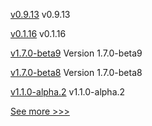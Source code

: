 
[v0.9.13](https://github.com/hyperledger/firefly-signer/releases/tag/v0.9.13) v0.9.13

[v0.1.16](https://github.com/hyperledger/firefly-common/releases/tag/v0.1.16) v0.1.16

[v1.7.0-beta9](https://github.com/hyperledger-labs/hlf-operator/releases/tag/v1.7.0-beta9) Version 1.7.0-beta9

[v1.7.0-beta8](https://github.com/hyperledger-labs/hlf-operator/releases/tag/v1.7.0-beta8) Version 1.7.0-beta8

[v1.1.0-alpha.2](https://github.com/hyperledger/firefly-ui/releases/tag/v1.1.0-alpha.2) v1.1.0-alpha.2


[See more >>>](https://start-here.hyperledger.org/releases)
